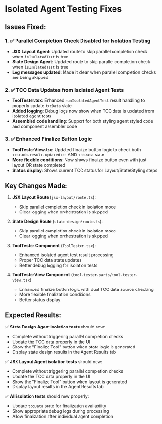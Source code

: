 # Isolated Agent Testing Fixes

## Issues Fixed:

### 1. ✅ Parallel Completion Check Disabled for Isolation Testing
- **JSX Layout Agent**: Updated route to skip parallel completion check when `isIsolatedTest` is true
- **State Design Agent**: Updated route to skip parallel completion check when `isIsolatedTest` is true
- **Log messages updated**: Made it clear when parallel completion checks are being skipped

### 2. ✅ TCC Data Updates from Isolated Agent Tests  
- **ToolTester.tsx**: Enhanced `runIsolatedAgentTest` result handling to properly update `tccData` state
- **Added logging**: Debug logs now show when TCC data is updated from isolated agent tests
- **Assembled code handling**: Support for both styling agent styled code and component assembler code

### 3. ✅ Enhanced Finalize Button Logic
- **ToolTesterView.tsx**: Updated finalize button logic to check both `testJob.result.updatedTcc` AND `tccData` state
- **More flexible conditions**: Now shows finalize button even with just layout OR state completed
- **Status display**: Shows current TCC status for Layout/State/Styling steps

## Key Changes Made:

1. **JSX Layout Route** (`jsx-layout/route.ts`):
   - Skip parallel completion check in isolation mode
   - Clear logging when orchestration is skipped

2. **State Design Route** (`state-design/route.ts`):
   - Skip parallel completion check in isolation mode  
   - Clear logging when orchestration is skipped

3. **ToolTester Component** (`ToolTester.tsx`):
   - Enhanced isolated agent test result processing
   - Proper TCC data state updates
   - Better debug logging for isolation tests

4. **ToolTesterView Component** (`tool-tester-parts/tool-tester-view.tsx`):
   - Enhanced finalize button logic with dual TCC data source checking
   - More flexible finalization conditions
   - Better status display

## Expected Results:

✅ **State Design Agent isolation tests** should now:
- Complete without triggering parallel completion checks
- Update the TCC data properly in the UI
- Show the "Finalize Tool" button when state logic is generated
- Display state design results in the Agent Results tab

✅ **JSX Layout Agent isolation tests** should now:
- Complete without triggering parallel completion checks  
- Update the TCC data properly in the UI
- Show the "Finalize Tool" button when layout is generated
- Display layout results in the Agent Results tab

✅ **All isolation tests** should now properly:
- Update `tccData` state for finalization availability
- Show appropriate debug logs during processing
- Allow finalization after individual agent completion 